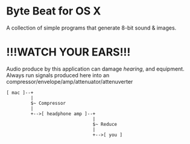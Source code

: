 # Byte Beat for OS X

A collection of simple programs that generate 8-bit sound & images.

# !!!WATCH YOUR EARS!!!

Audio produce by this application can damage _hearing_, and equipment.
Always run signals produced here into an compressor/envelope/amp/attenuator/attenuverter

    [ mac ]--+
             |
             $~ Compressor
             |
             +-->[ headphone amp ]--+
                                    |
                                    $~ Reduce
                                    |
                                    +-->[ you ]